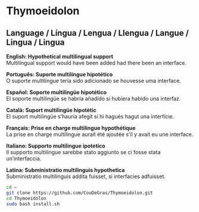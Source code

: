 # Thymoeidolon

## Language / Língua / Lengua / Llengua / Langue / Lingua / Lingua

**English: Hypothetical multilingual support**  
Multilingual support would have been added had there been an interface. 

**Português: Suporte multilíngue hipotético**  
O suporte multilingue teria sido adicionado se houvesse uma interface. 

**Español: Soporte multilingüe hipotético**  
El soporte multilingüe se habría añadido si hubiera habido una interfaz. 

**Català: Suport multilingüe hipotètic**  
El suport multilingüe s’hauria afegit si hi hagués hagut una interfície. 

**Français: Prise en charge multilingue hypothétique**  
La prise en charge multilingue aurait été ajoutée s’il y avait eu une interface. 

**Italiano: Supporto multilingue ipotetico**  
Il supporto multilingue sarebbe stato aggiunto se ci fosse stata un’interfaccia. 

**Latina: Subministratio multilinguis hypothetica**  
Subministratio multilinguis addita fuisset, si interfacies adfuisset. 




```bash
cd ~
git clone https://github.com/CouDeGras/Thymoeidolon.git
cd Thymoeidolon
sudo bash install.sh
```



